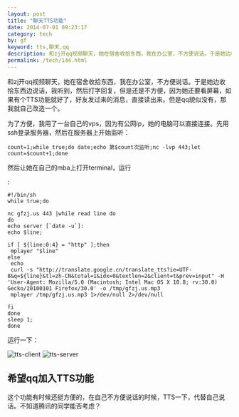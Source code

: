 ```yaml
---
layout: post
title: "聊天TTS功能"
date: 2014-07-01 09:23:17
category: tech
by: gf
keyword: tts,聊天,qq
description: 和zj开qq视频聊天，她在宿舍收拾东西，我在办公室，不方便说话。于是她边收拾东西边说话，我听到，然后打字回复，但是还是不方便，因为她还要看屏幕，如果有个TTS功能就好了，好友发过来的消
permalink: /tech/144.html
---
```

和zj开qq视频聊天，她在宿舍收拾东西，我在办公室，不方便说话。于是她边收拾东西边说话，我听到，然后打字回复，但是还是不方便，因为她还要看屏幕，如果有个TTS功能就好了，好友发过来的消息，直接读出来。但是qq貌似没有，那我就自己改造一个。

为了方便，我用了一台自己的vps，因为有公网ip，她的电脑可以直接连接。先用ssh登录服务器，然后在服务器上开始监听：

``````````
count=1;while true;do date;echo 第$count次监听;nc -lvp 443;let count=$count+1;done
``````````

然后让她在自己的mba上打开terminal，运行

:

``````````
#!/bin/sh
while true;do

nc gfzj.us 443 |while read line do
do 
echo server [`date -u`]:
echo $line;

if [ ${line:0:4} = "http" ];then
 mplayer "$line"
else
 echo
 curl -s "http://translate.google.cn/translate_tts?ie=UTF-8&q=${line}&tl=zh-CN&total=1&idx=0&textlen=2&client=t&prev=input" -H 'User-Agent: Mozilla/5.0 (Macintosh; Intel Mac OS X 10.8; rv:30.0) Gecko/20100101 Firefox/30.0' -o /tmp/gfzj.us.mp3
 mplayer /tmp/gfzj.us.mp3 1>/dev/null 2>/dev/null

fi
done
sleep 1;
done
``````````

运行一下：

![tts-client][] ![tts-server][]

## 希望qq加入TTS功能 ##

这个功能有时候还挺方便的，在自己不方便说话的时候，TTS一下，代替自己说话。不知道腾讯的同学能否考虑？


[tts-client]: http://www.gfzj.us/gfzjus_blog/tech/2014-10-22/78040a599526eb0b2e8a6ad2f4abbd30.jpg
[tts-server]: http://www.gfzj.us/gfzjus_blog/tech/2014-10-22/eb5e73096a4662424eaddd97932a2358.jpg